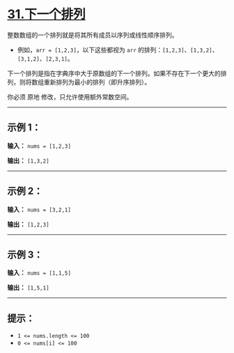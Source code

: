 # [31.下一个排列](https://leetcode.cn/problems/next-permutation/description)

整数数组的一个排列就是将其所有成员以序列或线性顺序排列。

- 例如，`arr = [1,2,3]`，以下这些都视为 `arr` 的排列：`[1,2,3]`、`[1,3,2]`、`[3,1,2]`、`[2,3,1]`。

下一个排列是指在字典序中大于原数组的下一个排列。如果不存在下一个更大的排列，则将数组重新排列为最小的排列（即升序排列）。

你必须 原地 修改，只允许使用额外常数空间。

---

## 示例 1：

**输入：** `nums = [1,2,3]`

**输出：** `[1,3,2]`

---

## 示例 2：

**输入：** `nums = [3,2,1]`

**输出：** `[1,2,3]`

---

## 示例 3：

**输入：** `nums = [1,1,5]`

**输出：** `[1,5,1]`

---

## 提示：

- `1 <= nums.length <= 100`
- `0 <= nums[i] <= 100` 